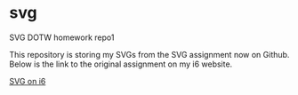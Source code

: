 # svg
SVG DOTW homework repo1

This repository is storing my SVGs from the SVG assignment now on Github. Below is the link to 
the original assignment on my i6 website. 

<a href="http://i6.cims.nyu.edu/~lg1986/DOTW/SVG/svgs.html">SVG on i6</a>